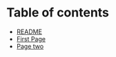 # Table of contents

* [README](README.md)
* [First Page](first-page.md)
* [Page two](second-page.md)

